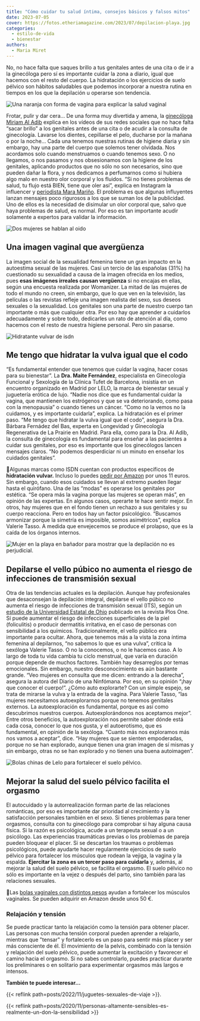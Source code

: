 ```yaml
---
title: "Cómo cuidar tu salud íntima, consejos básicos y falsos mitos"
date: 2023-07-05
cover: https://fotos.etheriamagazine.com/2023/07/depilacion-playa.jpg
categories: 
  - estilo-de-vida
  - bienestar
authors: 
  - Maria Miret
---
```


No, no hace falta que saques brillo a tus genitales antes de una cita o de ir a la 
ginecóloga pero sí es importante cuidar la zona a diario, igual que hacemos con el resto 
del cuerpo. La hidratación o los ejercicios de suelo pélvico son hábitos saludables que 
podemos incorporar a nuestra rutina en tiempos en los que la depilación u operarse son 
tendencia. 

![Una naranja con forma de vagina para explicar la salud vaginal](https://fotos.etheriamagazine.com/2023/07/salud-vaginal.jpg "La importancia de la salud vaginal. © Alexander Grey")

Frotar, pulir y dar cera… De una forma muy divertida y amena, la [ginecóloga Miriam Al 
Adib](https://www.instagram.com/miriam_al_adib/) explica en los vídeos de sus redes 
sociales que no hace falta “sacar brillo” a los genitales antes de una cita o de acudir 
a la consulta de ginecología. Lavarse los dientes, cepillarse el pelo, ducharse por la 
mañana o por la noche… Cada una tenemos nuestras rutinas de higiene diaria y sin 
embargo, hay una parte del cuerpo que solemos tener olvidada. Nos acordamos solo cuando 
menstruamos o cuando tenemos sexo. O no llegamos, o nos pasamos y nos obsesionamos con 
la higiene de los genitales, aplicando productos que no sólo no son necesarios, sino que 
pueden dañar la flora, y nos dedicamos a perfumarnos como si hubiera algo malo en 
nuestro olor corporal y los fluidos. “Si no tienes problemas de salud, tu flujo está 
BIEN, tiene que oler así”, explica en Instagram la influencer y [periodista Mara 
Mariño](https://www.instagram.com/meetingmara/). El problema es que algunas influyentes 
lanzan mensajes poco rigurosos a los que se suman los de la publicidad. Uno de ellos es 
la necesidad de disimular un olor corporal que, salvo que haya problemas de salud, es 
normal. Por eso es tan importante acudir solamente a expertos para validar la 
información. 

![Dos mujeres se hablan al oido](https://fotos.etheriamagazine.com/2023/07/consejos-suelo-pelvio.jpg "El cuidado genital sigue siendo tabú. © Katie Treadway")

## Una imagen vaginal que avergüenza

La imagen social de la sexualidad femenina tiene un gran impacto en la autoestima sexual 
de las mujeres. Casi un tercio de las españolas (31%) ha cuestionado su sexualidad a 
causa de la imagen ofrecida en los medios, pues **esas imágenes irreales causan 
vergüenza** si no encajas en ellas, según una encuesta realizada por Womanizer. La mitad 
de las mujeres de todo el mundo no creen, sin embargo, que lo que ven en la televisión, 
las películas o las revistas refleje una imagen realista del sexo, sus deseos sexuales o 
la sexualidad. Los genitales son una parte de nuestro cuerpo tan importante o más que 
cualquier otra. Por eso hay que aprender a cuidarlos adecuadamente y sobre todo, 
dedicarles un rato de atención al día, como hacemos con el resto de nuestra higiene 
personal. Pero sin pasarse. 

![Hidratante vulvar de isdn](https://fotos.etheriamagazine.com/2023/07/hidratante-vulva.jpg "Hidratante vulvar de ISDN.")

## Me tengo que hidratar la vulva igual que el codo

“Es fundamental entender que tenemos que cuidar la vagina, hacer cosas para su 
bienestar”. La **Dra. Maite Fernández**, especialista en Ginecología Funcional y 
Sexología de la Clínica Tufet de Barcelona, insistía en un encuentro organizado en 
Madrid por LELO, la marca de bienestar sexual y juguetería erótica de lujo. “Nadie nos 
dice que es fundamental cuidar la vagina, que mantienen los estrógenos y que se va 
deteriorando, como pasa con la menopausia” o cuando tienes un cáncer. “Como no la vemos 
no la cuidamos, y es importante cuidarla”, explica. La hidratación es el primer paso. 
“Me tengo que hidratar la vulva igual que el codo”, asegura la Dra. Bárbara Fernádez del 
Bas, experta en Longevidad y Ginecología Regenerativa de La Prairie en Madrid. Para 
ella, como para la Dra. Al Adib, la consulta de ginecología es fundamental para enseñar 
a las pacientes a cuidar sus genitales, por eso es importante que los ginecólogos lancen 
mensajes claros. “No podemos desperdiciar ni un minuto en enseñar los cuidados 
genitales”. 

📍Algunas marcas como ISDN cuentan con productos específicos de **hidratación vulvar.** 
Incluso lo puedes [pedir por Amazon](https://amzn.to/3NTX8UD) por unos 11 euros. Sin 
embargo, cuando esos cuidados se llevan al extremo pueden llegar hasta el quirófano. Una 
de las “modas” es operarse los genitales por estética. “Se opera más la vagina porque 
las mujeres se operan más”, en opinión de las expertas. En algunos casos, operarte te 
hace sentir mejor. En otros, hay mujeres que en el fondo tienen un rechazo a sus 
genitales y su cuerpo reacciona. Pero en todos hay un factor psicológico. “Buscamos 
armonizar porque la simetría es imposible, somos asimétricos”, explica Valerie Tasso. A 
medida que envejecemos se produce el prolapso, que es la caída de los órganos internos. 

![Mujer en la playa en bañador para mostrar que la depilación no es perjudicial.](https://fotos.etheriamagazine.com/2023/07/depilacion-playa.jpg "La depilación no es perjudicial. © Jakob Owens")

## Depilarse el vello púbico no aumenta el riesgo de infecciones de transmisión sexual

Otra de las tendencias actuales es la depilación. Aunque hay profesionales que 
desaconsejan la depilación integral, depilarse el vello púbico no aumenta el riesgo de 
infecciones de transmisión sexual (ITS), según un [estudio de la Universidad Estatal de 
Ohio](https://www.elespanol.com/mujer/salud-bienestar/20230410/demostrado-depilarse-completo-pubico-no-aumenta-its/744925566_0.html) 
publicado en la revista Plos One. Sí puede aumentar el riesgo de infecciones 
superficiales de la piel (foliculitis) o producir dermatitis irritativa, en el caso de 
personas con sensibilidad a los químicos. Tradicionalmente, el vello público era 
importante para ocultar. Ahora, que tenemos más a la vista la zona íntima femenina al 
depilarnos, “no sabemos lo que es una vulva”, critica la sexóloga Valerie Tasso. O no la 
conocemos, o no le hacemos caso. A lo largo de toda tu vida cambia tu ciclo menstrual, 
que varía en duración porque depende de muchos factores. También hay desarreglos por 
temas emocionales. Sin embargo, nuestro desconocimiento es aún bastante grande. “Veo 
mujeres en consulta que me dicen: entrando a la derecha”, asegura la autora del Diario 
de una Ninfómana. Por eso, en su opinión “¡hay que conocer el cuerpo!”. ¿Cómo auto 
explorarte? Con un simple espejo, se trata de mirarse la vulva y la entrada de la 
vagina. Para Valerie Tasso, “las mujeres necesitamos autoexplorarnos porque no tenemos 
genitales externos. La autoexploración es fundamental, porque es así como descubrimos 
nuestros cuerpos. Autoexplorándonos nos aceptamos mejor”. Entre otros beneficios, la 
autoexploración nos permite saber dónde está cada cosa, conocer lo que nos gusta, y el 
autoerotismo, que es fundamental, en opinión de la sexóloga. “Cuanto más nos exploramos 
más nos vamos a aceptar”, dice. “Hay mujeres que se sienten empoderadas, porque no se 
han explorado, aunque tienen una gran imagen de sí mismas y sin embargo, otras no se han 
explorado y no tienen una buena autoimagen”. 

![Bolas chinas de Lelo para fortalecer el suelo pélvico.](https://fotos.etheriamagazine.com/2023/07/bolas-chinas-ejercicios-kegel.jpg "Bolas de Lelo para fortalecer el suelo pélvico.")

## Mejorar la salud del suelo pélvico facilita el orgasmo

El autocuidado y la autorrealización forman parte de las relaciones románticas, por eso 
es importante dar prioridad al crecimiento y la satisfacción personales también en el 
sexo. Si tienes problemas para tener orgasmos, consulta con tu ginecólogo para comprobar 
si hay alguna causa física. Si la razón es psicológica, acude a un terapeuta sexual o a 
un psicólogo. Las experiencias traumáticas previas o los problemas de pareja pueden 
bloquear el placer. Si se descartan los traumas o problemas psicológicos, puede ayudarte 
hacer regularmente ejercicios de suelo pélvico para fortalecer los músculos que rodean 
la vejiga, la vagina y la espalda. **Ejercitar la zona es un tercer paso para cuidarla** 
y, además, al mejorar la salud del suelo pélvico, se facilita el orgasmo. El suelo 
pélvico no sólo es importante en la vejez o después del parto, sino también para las 
relaciones sexuales. 

📍Las [bolas vaginales con distintos pesos](https://amzn.to/46x4pAP) ayudan a fortalecer 
los músculos vaginales. Se pueden adquirir en Amazon desde unos 50 €. 

### Relajación y tensión

Se puede practicar tanto la relajación como la tensión para obtener placer. Las personas 
con mucha tensión corporal pueden aprender a relajarlo, mientras que "tensar" y 
fortalecerlo es un paso para sentir más placer y ser más consciente de él. El movimiento 
de la pelvis, combinado con la tensión y relajación del suelo pélvico, puede aumentar la 
excitación y favorecer el camino hacia el orgasmo. Si no sabes controlarlo, puedes 
practicar durante los preliminares o en solitario para experimentar orgasmos más largos 
e intensos. 

**También te puede interesar...** 

{{< reflink path=posts/2022/11/juguetes-sexuales-de-viaje >}}. 

{{< reflink 
path=posts/2020/11/personas-altamente-sensibles-es-realmente-un-don-la-sensibilidad >}}
